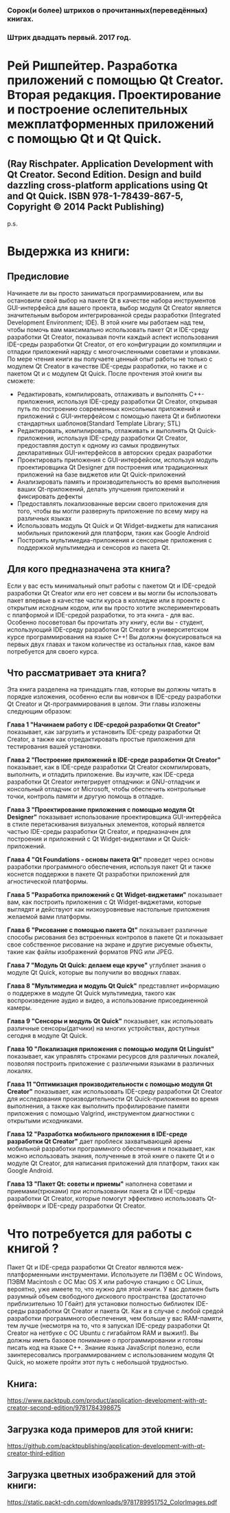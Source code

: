 ### Сорок(и более) штрихов о прочитанных(переведённых) книгах. 
### Штрих двадцать первый. 2017 год.

# Рей Ришпейтер. Разработка приложений с помощью Qt Creator. Вторая редакция. Проектирование и построение ослепительных межплатформенных приложений с помощью Qt и Qt Quick.
## (Ray Rischpater. Application Development with Qt Creator. Second Edition. Design and build dazzling cross-platform applications using Qt and Qt Quick. ISBN 978-1-78439-867-5, Copyright © 2014 Packt Publishing)
 
p.s.

# Выдержка из книги:

## Предисловие

Начинаете ли вы просто заниматься программированием, или вы остановили свой выбор на пакете Qt в качестве набора инструментов GUI-интерфейса для вашего проекта, выбор модуля Qt Creator является значительным выбором интегрированной среды разработки (Integrated Development Environment; IDE). В этой книге мы работаем над тем, чтобы помочь вам максимально использовать пакет Qt и IDE-среду разработки Qt Creator, показывая почти каждый аспект использования IDE-среды разработки Qt Creator, от его конфигурации до компиляции и отладки приложений наряду с многочисленными советами и уловками. По мере чтения книги вы получаете ценный опыт работы не только с модулем Qt Creator в качестве IDE-среды разработки, но также и с пакетом Qt и с модулем Qt Quick. После прочтения этой книги вы сможете:
* Редактировать, компилировать, отлаживать и выполнять C++-приложения, используя IDE-среду разработки Qt Creator, открывая путь по построению современных консольных приложений и приложений с GUI-интерфейсом с  помощью пакета Qt и библиотеки стандартных шаблонов(Standard Template Library; STL)
* Редактировать, компилировать, отлаживать и выполнять Qt Quick-приложения, используя IDE-среду разработки Qt Creator, предоставляя доступ к одному из самых продвинутых декларативных GUI-интерфейсов в авторских средах разработки
* Проектировать приложения с GUI-интерфейсом, используя модуль проектировщика Qt Designer для построения или традиционных приложений на базе виджетов или Qt Quick-приложений
* Анализировать память и производительность во время выполнения ваших Qt-приложений, делать улучшения приложений и фиксировать дефекты
* Предоставлять локализованные версии своего приложения для того, чтобы вы могли развернуть приложение по всему миру на различных языках
* Использовать модуль Qt Quick и Qt Widget-виджеты для написания мобильных приложений для платформ, таких как Google Android
* Построить мультимедиа-приложения  и сенсорные приложения с поддержкой мультимедиа и сенсоров из пакета Qt.

## Для кого предназначена эта книга?

Если у вас есть минимальный опыт работы с пакетом Qt и IDE-средой разработки Qt Creator или его нет совсем и вы могли бы использовать пакет впервые в качестве части курса в колледже или в проекте с открытым исходным кодом, или вы просто хотите экспериментировать с платформой и IDE-средой разработки, то эта книга -  для вас.
Особенно посоветовал бы прочитать эту книгу, если вы - студент, использующий IDE-среду разработки Qt Creator в университетском курсе программирования на языке C++! Вы должны фокусироваться на первых двух главах и таком количестве из остальных глав, какое вам потребуется для своего курса.

## Что рассматривает эта книга?

Эта книга разделена на тринадцать глав, которые вы должны читать в порядке изложения, особенно если вы новичок в IDE-среду разработки Qt Creator и Qt-программирования в целом. Эти главы изложены следующим образом:

**Глава 1 "Начинаем работу с IDE-средой разработки Qt Creator"** показывает, как загрузить и установить IDE-среду разработки Qt Creator, а также как отредактировать простые приложения для тестирования вашей установки.

**Глава 2 "Построение приложений в IDE-среде разработки Qt Creator"** показывает, как в IDE-среде разработки Qt Creator скомпилировать, выполнить, и отладить приложение. Вы изучите, как IDE-среда разработки Qt Creator интегрирует отладчики: и GNU-отладчик и консольный отладчик от Microsoft, чтобы обеспечить контрольные точки, контроль памяти и другую помощь в отладке.

**Глава 3 "Проектирование приложения с помощью модуля Qt Designer"** показывает использование проектировщика GUI-интерфейса в стиле перетаскивания визуальных элементов, который является частью IDE-среды разработки Qt Creator, и предназначен для построения и приложений с Qt Widget-виджетами и Qt Quick-приложений.

**Глава 4 "Qt Foundations - основы пакета Qt"** проведет через основы разработки программного обеспечения, используя пакет Qt и также коснется  поддержки в пакете Qt разработки приложений для агностической платформы.

**Глава 5 "Разработка приложений с Qt Widget-виджетами"** показывает вам, как построить приложения с Qt Widget-виджетами, которые выглядят и действуют как низкоуровневые настольные приложения желаемой вами платформы.

**Глава 6 "Рисование с помощью пакета Qt"** показывает различные способы рисования без встроенных контролов в пакете Qt и показывает свое собственное рисование на экране и другие рисуемые объекты, такие как файлы изображений форматов PNG или JPEG.

**Глава 7 "Модуль Qt Quick: делаем еще круче"** углубляет знания о модуле Qt Quick, которые вы получили во вводных главах.

**Глава 8 "Мультимедиа и модуль Qt Quick"** представляет информацию о поддержке в модуле Qt Quick мультимедиа, такого как воспроизведение аудио и видео, а использование присоединенной камеры.

**Глава 9 "Сенсоры и модуль Qt Quick"** показывает, как использовать различные сенсоры(датчики) на многих устройствах, доступных сегодня в модуле Qt Quick.

**Глава 10 "Локализация приложения с помощью модуля Qt Linguist"** показывает, как управлять строками ресурсов для различных локалей, позволяя построить приложение с различными языками в различных локалях.

**Глава 11 "Оптимизация производительности с помощью модуля Qt Creator"** показывает, как использовать IDE-среду разработки Qt Creator для исследования производительности Qt Quick-приложения во время выполнения, а также как выполнить профилирование памяти приложения с помощью  Valgrind, инструментом диагностики с открытыми исходниками.

**Глава 12 "Разработка мобильного приложения в IDE-среде разработки Qt Creator"** дает проблеск захватывающей арены мобильной разработки программного обеспечения и показывает, как можно использовать знания, полученные в этой книге о пакете Qt и о модуле Qt Creator, для написания приложений для платформ, таких как Google Android.

**Глава 13 "Пакет Qt: советы и приемы"** наполнена советами и приемами(трюками) при использовании пакета Qt и IDE-среды разработки Qt Creator, которые помогут эффективно использовать Qt-фреймворк и IDE-среду разработки Qt Creator.

# Что потребуется для работы с книгой ?

Пакет Qt и IDE-среда разработки Qt Creator являются меж-платформенными инструментами. Используете ли ПЭВМ с ОС Windows, ПЭВМ Macintosh с ОС Mac OS X или рабочую станцию с ОС Linux, вероятно, уже имеете то, что нужно для этой книги. У вас должен быть разумный объем свободного дискового пространства (достаточно приблизительно 10 Гбайт)  для установки полностью  библиотек IDE-среды разработки Qt Creator и пакета Qt. Как и в случае с любой средой разработки программного обеспечения, чем больше у вас RAM-памяти, тем лучше (несмотря на то, что я запускал IDE-среду разработки Qt Creator на нетбуке с ОС Ubuntu с гигабайтом RAM и выжил!).
Вы должны иметь базовое понимание о программировании и готовы писать код на языке C++. Знание языка JavaScript полезно, если заинтересовались программированием с использованием модуля Qt Quick, но можете пройти этот путь с небольшой трудностью.

## Книга:
https://www.packtpub.com/product/application-development-with-qt-creator-second-edition/9781784398675

## Загрузка кода примеров для этой книги:
 https://github.com/packtpublishing/application-development-with-qt-creator-third-edition

## Загрузка цветных изображений для этой книги:
 https://static.packt-cdn.com/downloads/9781789951752_ColorImages.pdf